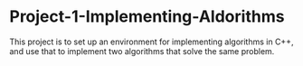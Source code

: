 # Project-1-Implementing-Aldorithms
This project is to set up an environment for implementing algorithms in C++, and use that to implement two algorithms that solve the same problem.
